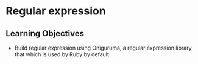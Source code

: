 # Regular expression

## Learning Objectives

* Build regular expression using Oniguruma, a regular expression library that which is used by Ruby by default